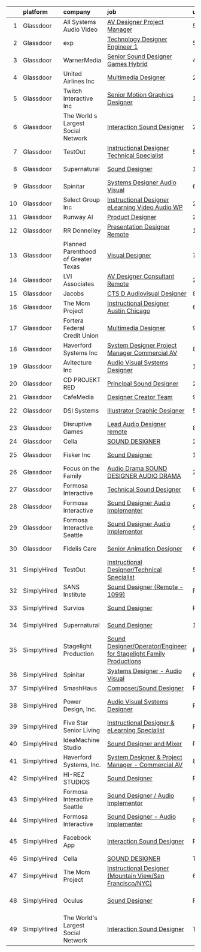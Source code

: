 

|    | platform    | company                             | job                                                                                                                                                                                                                                                                                                                                                                                                                                                                                                                                                                                                                                                                                                                                                                                                                                                                                                                                                                                                                                                                                                                           | update_time   | location                    |
|---:|:------------|:------------------------------------|:------------------------------------------------------------------------------------------------------------------------------------------------------------------------------------------------------------------------------------------------------------------------------------------------------------------------------------------------------------------------------------------------------------------------------------------------------------------------------------------------------------------------------------------------------------------------------------------------------------------------------------------------------------------------------------------------------------------------------------------------------------------------------------------------------------------------------------------------------------------------------------------------------------------------------------------------------------------------------------------------------------------------------------------------------------------------------------------------------------------------------|:--------------|:----------------------------|
|  1 | Glassdoor   | All Systems Audio   Video           | [AV Designer Project Manager](https://www.glassdoor.com/partner/jobListing.htm?pos=103&ao=1110586&s=58&guid=000001812331f344b2ea0fac203c7daa&src=GD_JOB_AD&t=SR&vt=w&ea=1&cs=1_75d732e1&cb=1654152885405&jobListingId=1007899232303&cpc=7F162D03C43CC24C&jrtk=3-0-1g4hj3srir1b1801-1g4hj3sru2cgv000-fd91c325230a0d8f--6NYlbfkN0AiXPlSCmAt8JanzF0pDtDYmr9L8zmHkbn3Rt-Ph3jD-4_NMlTB1NCUp5hv0EZwa34TYv_hro2g7yOOpOBQ3iD38iKKEYHyxR5F9GqpUANBe--ODh-PZ4cVsyZjkdo3KXB2yPJwXkZVMM1I6x6V1ow3sqUjRTrFzwZoAGiDbLm2EA8zveNuQWIaK1EvQEQ_TgQr4vBHq9gUCKz6cxxkc8yvrWodT9OLMiWjg9-iIFVuonKwjVXJdDbseLN_UQy_5eIpb1AanSvgLQhKFFmpnHUW50i5idxT_LOKLkIk1ta7qp78jSQb5YiWITsARe8elj4Ta0FXZaulpahLh5dPTRW7b5VbaQV6IGDCfLoe3sgCkOM8OkowUUTjt9ZhpgBRqZNFbaqPIlK2-Hrm7XJnAYITm9QvSt1aed1W0z2iIXNMNVjMPKk8i-0Tw-es_ErsEWApKQcDI96LlVSNG-DCyQiQb_By95xOTCZO1CNpIWF8isjmCOL-Ne7SfocLfBln3CrI6gq-5zxLSQ%3D%3D)                                                                                                                                                                                                                                            | 5d            | Hatboro, PA                 |
|  2 | Glassdoor   | exp                                 | [Technology Designer Engineer 1](https://www.glassdoor.com/partner/jobListing.htm?pos=128&ao=1136043&s=58&guid=000001812331f344b2ea0fac203c7daa&src=GD_JOB_AD&t=SR&vt=w&cs=1_c223fc10&cb=1654152885407&jobListingId=1007899351384&jrtk=3-0-1g4hj3srir1b1801-1g4hj3sru2cgv000-b1f69bf9e7d62bbf-)                                                                                                                                                                                                                                                                                                                                                                                                                                                                                                                                                                                                                                                                                                                                                                                                                               | 5d            | Coral Gables, FL            |
|  3 | Glassdoor   | WarnerMedia                         | [Senior Sound Designer  Games  Hybrid ](https://www.glassdoor.com/partner/jobListing.htm?pos=119&ao=1136043&s=58&guid=000001812331f344b2ea0fac203c7daa&src=GD_JOB_AD&t=SR&vt=w&cs=1_b2e74b5d&cb=1654152885406&jobListingId=1007900217121&jrtk=3-0-1g4hj3srir1b1801-1g4hj3sru2cgv000-f4e9ce9034c64b67-)                                                                                                                                                                                                                                                                                                                                                                                                                                                                                                                                                                                                                                                                                                                                                                                                                        | 4d            | Kirkland, WA                |
|  4 | Glassdoor   | United Airlines Inc                 | [Multimedia Designer](https://www.glassdoor.com/partner/jobListing.htm?pos=121&ao=1136043&s=58&guid=000001812331f344b2ea0fac203c7daa&src=GD_JOB_AD&t=SR&vt=w&cs=1_a9185686&cb=1654152885407&jobListingId=1007909049563&jrtk=3-0-1g4hj3srir1b1801-1g4hj3sru2cgv000-75b169431bffe0ad-)                                                                                                                                                                                                                                                                                                                                                                                                                                                                                                                                                                                                                                                                                                                                                                                                                                          | 24h           | Houston, TX                 |
|  5 | Glassdoor   | Twitch Interactive  Inc             | [Senior Motion Graphics Designer](https://www.glassdoor.com/partner/jobListing.htm?pos=126&ao=1136043&s=58&guid=000001812331f344b2ea0fac203c7daa&src=GD_JOB_AD&t=SR&vt=w&cs=1_6f47ff10&cb=1654152885407&jobListingId=1007877108347&jrtk=3-0-1g4hj3srir1b1801-1g4hj3sru2cgv000-11c260c4e203b8e7-)                                                                                                                                                                                                                                                                                                                                                                                                                                                                                                                                                                                                                                                                                                                                                                                                                              | 13d           | Los Angeles, CA             |
|  6 | Glassdoor   | The World s Largest Social Network  | [Interaction Sound Designer](https://www.glassdoor.com/partner/jobListing.htm?pos=107&ao=1110586&s=58&guid=000001812331f344b2ea0fac203c7daa&src=GD_JOB_AD&t=SR&vt=w&ea=1&cs=1_4499da35&cb=1654152885405&jobListingId=1007911529151&cpc=1160948BCBA38B5B&jrtk=3-0-1g4hj3srir1b1801-1g4hj3sru2cgv000-a5b61b551e7436af--6NYlbfkN0DSgjPPcnEdvoK3uuxfISLALE6pB1FR7YSHOr_tSg5_QGIhoz_2VqUepdcKLBLI_zQkzuRes7H2uQreRh1cPeDxbF_-fQoq7-bmV5-D5kaLTblpuV-yaJWDVTkMpSEpND-VRvUqaMisZ2me1OStFLCPAWUobTqimA5zjhky-4GdgwNzNGjjS4onKSV6o70db-Rj_hbzu8EjQKFdQ8_ade3tC1KRPc-VxDpdWM3A8d0li5Ad9RnWB1byX8KpZFQzOrVd-deLF4lhixVZ-Q-7AXV4YjgoukXuBJQWbe8SgorTybOc9EeXM2BO1bchi8cWgrQDYqGPej__LTegcgbi9DyAVn9vzg4d4tFMX4Xk0v56cJO4Gc2eMI88TAfDzT9cUJ50QLK8R6er_KEaAeuqUcVq4HGoA2I9f-EO3RGxEdrQKWcF1DmD4jsHLP6FyHbEGbziiRFcRuv1_6BXeZEXWFLwILCYNpi5iBc1fcbS4BXAX7vmuMa6uHEs9MDJWFf-k8NzdHYSSe6hgM6QNKMoQ2n-uLS9S5JfV4law-a0RHtZOdGD0dcf1Mr9pBxXXmHp97SZ8__XzMU1wKjCazR75khuCeOtgek9Dwk%3D)                                                                                                                                                           | 24h           | New York, NY                |
|  7 | Glassdoor   | TestOut                             | [Instructional Designer Technical Specialist](https://www.glassdoor.com/partner/jobListing.htm?pos=105&ao=1110586&s=58&guid=000001812331f344b2ea0fac203c7daa&src=GD_JOB_AD&t=SR&vt=w&ea=1&cs=1_2c0e119b&cb=1654152885405&jobListingId=1007899156961&cpc=9900C911F071612A&jrtk=3-0-1g4hj3srir1b1801-1g4hj3sru2cgv000-bcc2218e43bef354--6NYlbfkN0DvEm3ZFflYNZDyIfyg5N-cpxjGt5mtAUGKsixrF0JahE-ST3RHWlGLKAX8qHSrKhaO78JmdLbtjvOg6ekRbzm2HOWfCjmrgFIkNsWmRJMrtt_3-5-Iakoth1Gulzc5JmAQEowbwjV2UyZ08YxkzCbUj1FCHenoC3P3kzoRzrcuqgSZCbG8xyyPQo1f5ArWBVNlvxMlwLWyliu9yoGuzy5Qf5_t1D5BKIAF7Ne1z-exSc9EfsBXOPiMCalSvijoWeJ-v-C9XfR3UFcqpoYd6VTMLj2TrmcHC0rebHQHKVItWdmsXPGolFmj0n2h386yumKNW3M2juPcMenB6v6kkruCGP3UAsnsgC_NQEHOId93X4EnADXIqu4VvBGe-mBX2GPEzZGbSzv74ocSPtDEMHcvO2WlWHzJ0cb1zWKUnxHY4BIDlUFu6f2kcw-VYa1du-SNCHUALYqxd1hxuFtySoChCaRNgq8auPFgsgoEIDlewyC2DAlgKFM-Mqg6GMhhVKtHcIbtEtGz01AGZ5JyGSK0O8BpmXl4KU3TCbbM2_jh4CHCb4DoHkVYt3I4dPEdlm7f968BVboBa17zl9ohWn62PZN0gLdcJvQ%3D)                                                                                                                                          | 5d            | Pleasant Grove, UT          |
|  8 | Glassdoor   | Supernatural                        | [Sound Designer](https://www.glassdoor.com/partner/jobListing.htm?pos=113&ao=1136043&s=58&guid=000001812331f344b2ea0fac203c7daa&src=GD_JOB_AD&t=SR&vt=w&cs=1_aca64ee6&cb=1654152885406&jobListingId=1007877114054&jrtk=3-0-1g4hj3srir1b1801-1g4hj3sru2cgv000-38116dd898de830c-)                                                                                                                                                                                                                                                                                                                                                                                                                                                                                                                                                                                                                                                                                                                                                                                                                                               | 13d           | Los Angeles, CA             |
|  9 | Glassdoor   | Spinitar                            | [Systems Designer   Audio Visual](https://www.glassdoor.com/partner/jobListing.htm?pos=101&ao=1110586&s=58&guid=000001812331f344b2ea0fac203c7daa&src=GD_JOB_AD&t=SR&vt=w&ea=1&cs=1_bd707b05&cb=1654152885404&jobListingId=1007895108335&cpc=1AED1FE72E4AA382&jrtk=3-0-1g4hj3srir1b1801-1g4hj3sru2cgv000-8b99b70d5cb4809c--6NYlbfkN0BCwuzSvVGrwMKcS4Cwwk4Je06HB02DjY5DE7H2W-rBoemXh41otp9XrJMVogV8N1uh7R55-Yt8t_oTZ2_uh-SyrCAm8nIThqQcap6vNpyS3ul8AfBivzIuzJDYE1H8JYFJO4fqHRMN5sEfuVeq9Dj90ZEWrXnClq1q4ku-4TOOs09kmMcGLHhdOeituqYYc0gFQhIcIRagp18BXUCbZYb_XXwO9jU2qSZ9kUrkBKG_-fs9VK4giAT4ptlDj6j3cAo7jN6lay_z_5kg48li3eQgCPPDx9ZQKosp6wJLBGov3kIWa_r7A7OXCcwXxlN8SoqcvXXa4ahocALiv3gj52xhM34mTZRYJKI4WjzJHOgHHT3tLwxf-Q1MJVJy3-mU9-E2AMbri4qEAPueGiiBvoRXtZOUnnVTp8L_fNorj3smt9Rkte-7zdFxomhjb6_sw-eNgh_EwFqhNt9SLPKfRcaszA5Axf8Nq01tHo2SB45eGUEaMQgQ0-Q1m95r3iDqMotqbSJic_bm4N5vm-1N31OD)                                                                                                                                                                                                                                    | 6d            | La Mirada, CA               |
| 10 | Glassdoor   | Select Group Inc                    | [Instructional Designer  eLearning  Video Audio    WP](https://www.glassdoor.com/partner/jobListing.htm?pos=110&ao=1110586&s=58&guid=000001812331f344b2ea0fac203c7daa&src=GD_JOB_AD&t=SR&vt=w&ea=1&cs=1_37f83c50&cb=1654152885406&jobListingId=1007903268547&cpc=FAE5E775D180B2FB&jrtk=3-0-1g4hj3srir1b1801-1g4hj3sru2cgv000-39581e54060a3f5e--6NYlbfkN0Bcn-ADAbRvyrq3DH3YqD1gQOSfU_zTPvvfh0XXiz3pBAa41gXbEVBKQgVaXyt5edI9xpEckj9uk8nnprzQzSH_s5FsNM5FRNr_JquSitccFFapohcJI9tnK_eWm1cT3wRTS5uG3k5LhnBQqIJNJ3OxfuJQgM2YbBrHmLYxkTY2f3hC4dan70urpUHIBOI-UTR1N1koF374Prorfo80NLZnW8beJAytTL89qme4-Y9zVxYjQ5lDSBbaesiHn2L_A9dL0kvq8MeKJOLcvgJtYW9aiD6nDmxPeMctNRyosSRLIPMaq_GETNLf0LOJXZIMtffpp6tVtps2xqiARqQeeB0LhjE18o-1z-vohC9fLgIG1jnJgTQZ7vk5sJwWtMsptD7jnXFqFp6IMjzwzJq0-Dr16FwtSVJrZDcmFNEDspB54huQURz4rfUhT7Svo5j9M1uuhekroriUbuOmx179lPri0LRJWJKSGVKlamyxnZGZVgn_wCvaxIgljZa9VXfBeaw%3D)                                                                                                                                                                                                                                 | 2d            | White Plains, NY            |
| 11 | Glassdoor   | Runway AI                           | [Product Designer](https://www.glassdoor.com/partner/jobListing.htm?pos=124&ao=1136043&s=58&guid=000001812331f344b2ea0fac203c7daa&src=GD_JOB_AD&t=SR&vt=w&cs=1_54a5f7c9&cb=1654152885409&jobListingId=1007908946509&jrtk=3-0-1g4hj3srir1b1801-1g4hj3sru2cgv000-33448f80f6be596f-)                                                                                                                                                                                                                                                                                                                                                                                                                                                                                                                                                                                                                                                                                                                                                                                                                                             | 24h           | Remote                      |
| 12 | Glassdoor   | RR Donnelley                        | [Presentation Designer  Remote ](https://www.glassdoor.com/partner/jobListing.htm?pos=120&ao=1136043&s=58&guid=000001812331f344b2ea0fac203c7daa&src=GD_JOB_AD&t=SR&vt=w&cs=1_d1043742&cb=1654152885407&jobListingId=1007878134242&jrtk=3-0-1g4hj3srir1b1801-1g4hj3sru2cgv000-2796b47e6a88064f-)                                                                                                                                                                                                                                                                                                                                                                                                                                                                                                                                                                                                                                                                                                                                                                                                                               | 13d           | Phoenix, AZ                 |
| 13 | Glassdoor   | Planned Parenthood of Greater Texas | [Visual Designer](https://www.glassdoor.com/partner/jobListing.htm?pos=125&ao=1136043&s=58&guid=000001812331f344b2ea0fac203c7daa&src=GD_JOB_AD&t=SR&vt=w&cs=1_fa1b84be&cb=1654152885407&jobListingId=1007892953765&jrtk=3-0-1g4hj3srir1b1801-1g4hj3sru2cgv000-c5d9722d2779e937-)                                                                                                                                                                                                                                                                                                                                                                                                                                                                                                                                                                                                                                                                                                                                                                                                                                              | 7d            | Austin, TX                  |
| 14 | Glassdoor   | LVI Associates                      | [AV Designer Consultant   Remote](https://www.glassdoor.com/partner/jobListing.htm?pos=106&ao=1110586&s=58&guid=000001812331f344b2ea0fac203c7daa&src=GD_JOB_AD&t=SR&vt=w&ea=1&cs=1_673b525c&cb=1654152885405&jobListingId=1007902281389&cpc=1CBFC3E34E2A31FF&jrtk=3-0-1g4hj3srir1b1801-1g4hj3sru2cgv000-bdefb74de81cbfb2--6NYlbfkN0Ac1dQX5O4bM0SP6UJQV27qUKlsnOLo2dFi0v4Kq4pXXbjTLEo__hQoSrdIWdjrjGBBoHg_2x591zFCTEw8E2xuMOARvu0fPJud6JaJkbgHgsQ8ADXHssBw8Vjlwel8f65TBaDOwzbdauwr2ExdaBQy5N59saOK8_Y-1cplKefzBYv7vmCZKGOkX-vPqSGFN88u32btgwpMqZ22whD36RhXCOtAChAP2E0Pp9rKn-KX3hXZ9TqHKNDVwEmtDa_ZVGZXM5X_BDf4pGy49yL7a2tAF11vgjDlcs70gmojR_Ntn6CPBz2bjtjrEvBfjxjgwjnCj0qaU6xOHULS9qAghKsFoTKqm5ocPYxAo-EyNNm6W9b9AulaI7ICjptLgQk1imuiEykgBsaQWPL0Q8saGmgJWrLi66P_TdeHhOuKTtef3LTEkx0NRPndr8ZwhdFb6B_Csfd-DOVHxalhPmLpiDQDio3KIzLNNvRs9_FlvCY4J2_udvVROr_tdLCB4xX5iOt-M_hnPAcLSQzvkui348mxvasQT3yoKr_81QOU14tPzgsU-LPNEkfFW3RU9m5xIKM%3D)                                                                                                                                                                                      | 2d            | Virginia                    |
| 15 | Glassdoor   | Jacobs                              | [CTS D   Audiovisual Designer](https://www.glassdoor.com/partner/jobListing.htm?pos=123&ao=1136043&s=58&guid=000001812331f344b2ea0fac203c7daa&src=GD_JOB_AD&t=SR&vt=w&cs=1_015c10ee&cb=1654152885407&jobListingId=1007887981784&jrtk=3-0-1g4hj3srir1b1801-1g4hj3sru2cgv000-858ddffe5d652073-)                                                                                                                                                                                                                                                                                                                                                                                                                                                                                                                                                                                                                                                                                                                                                                                                                                 | 8d            | Austin, TX                  |
| 16 | Glassdoor   | The Mom Project                     | [Instructional Designer  Austin Chicago ](https://www.glassdoor.com/partner/jobListing.htm?pos=109&ao=1110586&s=58&guid=000001812331f344b2ea0fac203c7daa&src=GD_JOB_AD&t=SR&vt=w&cs=1_affe2edc&cb=1654152885405&jobListingId=1007896401349&cpc=B076152010A3B66C&jrtk=3-0-1g4hj3srir1b1801-1g4hj3sru2cgv000-5cafd94954310769--6NYlbfkN0BDp_epf89aHDQhKpPegNJQ_ldQpEFZQsM9OcONMGxWx6pU56EKHF58QjVdAUvn2gU_Aj6odxKroD9E_XJAShfE4x96oZPtwlpL9riDswYhA_HCRbpaA31FOxUJ7hyAz_8GjCAxyR1mStOI9AXYkP6HZnagzZbMEohLjCMr4ODlW4bl4TrcXVl3ZeLQaRmdRNQ8EMvBQb4f2sKiE7tEGESY3Mlj_drevGh91FfDPx59DN48jNBlADxXWfhSb7MdFt26os-lM3xaigXzDWoCm5NQkXXq5mSAfHAzSGhp6PV0fzXeRwhlUT5yvdbHLpsvVrHjqIGEHmF_binzuWgYi-4JjPpAelw4Qu7GfTnBE4L0WQV8186WGJXugkUSwI_1VTm61-ma1hQKVhg8kAAPrDBft5Wy4pk_eiXjKVfMtXued6YV9bmlaSUbw1fRUtezdVbybPXeGnD_-x1mXQGuJJgzrWqhuZ2gVPD60ckuVv-JrEItZ3998QqgUeL11_X3ZgtQ1bWLHMbRwSaotuTkNfzLPj_-Er_bzzzCkVkQAqZEsgv5LOZk1I97STVWHGDFV0Pj0W6H1scLIcRUJWg_DUu9xPDoLhrPd_BfxxjqoLPuVw_vRdA66KgRuUMAJkgo5HV9LmdvzvwokY3Xu1Ou8GMFwxWugqhe1JFphgDUKuYrV0ZdQtaNdJFxk0Rn7q_zpfYpNqwoGJOjhabqRiyAb1NnBN6Jf8gCD6B9NXGp3zzeLdlxTwT09L10) | 6d            | Austin, TX                  |
| 17 | Glassdoor   | Fortera Federal Credit Union        | [Multimedia Designer](https://www.glassdoor.com/partner/jobListing.htm?pos=130&ao=1136043&s=58&guid=000001812331f344b2ea0fac203c7daa&src=GD_JOB_AD&t=SR&vt=w&ea=1&cs=1_d3358649&cb=1654152885408&jobListingId=1007887353960&jrtk=3-0-1g4hj3srir1b1801-1g4hj3sru2cgv000-52b7b62e7896e00c-)                                                                                                                                                                                                                                                                                                                                                                                                                                                                                                                                                                                                                                                                                                                                                                                                                                     | 9d            | Clarksville, TN             |
| 18 | Glassdoor   | Haverford Systems  Inc              | [System Designer   Project Manager   Commercial AV](https://www.glassdoor.com/partner/jobListing.htm?pos=102&ao=1110586&s=58&guid=000001812331f344b2ea0fac203c7daa&src=GD_JOB_AD&t=SR&vt=w&ea=1&cs=1_d788acd2&cb=1654152885404&jobListingId=1007889773725&cpc=4975F0A44038F145&jrtk=3-0-1g4hj3srir1b1801-1g4hj3sru2cgv000-e51445d99bf03956--6NYlbfkN0AOai4q8SHtVGvpymIv1AqJNcts_oYSQRMSo6CPl_XpoQScRLVMW98pcgQLn9n4tLpJYMrnX4tlJVg2sasHpk3TWqPjnIBoyh4au__ve-4Nh3XVlObcar0NVB98uZX8s9QOqFtJBjdvwE1-rv4qIch0qLMj18DuCAnWJtVax55ziuOquI2OXUNrbdhqSciewYdB4jmIi3NiV1-2nzxwyDm7U1_144uV_o28clJbrlCFxuY7b9tGay0Fw0sxd6q1UzIYU-12jL8NAWGy69qD-gNTgc0HldYjdHSOlcxCKklFG6xIBC0Y-kYq9hRe19ilHqpgmaOHu6tTG6brtVjpISdBI7qJiGOmHFI2QqW7LB1acoxS2p_BCzz6IJ7JX92y__IvgD5FEV5y3ITQ8oPLVsq24PlGbPiRtQrMUfy4kg_mXRHcRYv0YVKJeiqW0GnOh2wlA-OUw6faElY9o8gJwBh_H6vqpKHPV273ILaND7MjMUC35hduSmg7thBvamP3oLOknNiERTmKc5sDDTYYTEoRUgvXeIOFPayR-duTupd1Hw%3D%3D)                                                                                                                                                                                      | 8d            | Downingtown, PA             |
| 19 | Glassdoor   | Avitecture  Inc                     | [Audio Visual Systems Designer](https://www.glassdoor.com/partner/jobListing.htm?pos=104&ao=1110586&s=58&guid=000001812331f344b2ea0fac203c7daa&src=GD_JOB_AD&t=SR&vt=w&ea=1&cs=1_4d7f9a5e&cb=1654152885405&jobListingId=1007880143249&cpc=33AFB7EF5A21FBC5&jrtk=3-0-1g4hj3srir1b1801-1g4hj3sru2cgv000-2d69f75108cc1bda--6NYlbfkN0DlJIG_35YY8TMZB-iXfk5IqYWSN67lgtO-hjNHzOZUBUmBhSVZgwmZe5_jXGL148s7WP4E1sBbbj1BBGJVVzmDwTgkYesI5J6wciWDv73BVI7juNz4cnpQ9scUhzeYBX6ItZ_gt65U3lJUDbgSibavugWCE_t7MmGs7_muSyq34yDZnywLqzWIk9dL2ULQscB449sJFDBjiUzxeMpqKuv1_LJRo4Ws_cZaNC-IBIVZ-gsub3g_0UI01O1r7TqWxB9QVKTbQo-4W0uJsKVwZ298pLhzZ2YJn_gZnqsBoikJZdxzXPxq03scOGM7gZeLw7WetKq-mYZ3IpdLyZgrOIR1mti9mLW6eDNJoldSziT6acgbSlgWAFGcVn1EJ6bECzDi3JbYUpxaCJ1vJYVDQ5VMQ3rei-C9a_feTMWClDP0N3S9Wwxl1hJA3u3zYkqYGsZJo8ypas9wsiaj3GelI1VL-doQYDbWslXBQAAYeLk-eXVLTu9UXuYfi4eDENW48f4NYHkrHOI4Wpb_ODNZqxJ1)                                                                                                                                                                                                                                      | 12d           | Sterling, VA                |
| 20 | Glassdoor   | CD PROJEKT RED                      | [Principal Sound Designer](https://www.glassdoor.com/partner/jobListing.htm?pos=115&ao=1136043&s=58&guid=000001812331f344b2ea0fac203c7daa&src=GD_JOB_AD&t=SR&vt=w&cs=1_bd3cc19f&cb=1654152885406&jobListingId=1007902374865&jrtk=3-0-1g4hj3srir1b1801-1g4hj3sru2cgv000-3a6a34ddeb7d902e-)                                                                                                                                                                                                                                                                                                                                                                                                                                                                                                                                                                                                                                                                                                                                                                                                                                     | 2d            | Boston, MA                  |
| 21 | Glassdoor   | CafeMedia                           | [Designer  Creator Team](https://www.glassdoor.com/partner/jobListing.htm?pos=129&ao=1136043&s=58&guid=000001812331f344b2ea0fac203c7daa&src=GD_JOB_AD&t=SR&vt=w&ea=1&cs=1_c4a799f0&cb=1654152885408&jobListingId=1007886752799&jrtk=3-0-1g4hj3srir1b1801-1g4hj3sru2cgv000-5f2734f9fc35e059-)                                                                                                                                                                                                                                                                                                                                                                                                                                                                                                                                                                                                                                                                                                                                                                                                                                  | 9d            | Remote                      |
| 22 | Glassdoor   | DSI Systems                         | [Illustrator Graphic Designer](https://www.glassdoor.com/partner/jobListing.htm?pos=108&ao=1110586&s=58&guid=000001812331f344b2ea0fac203c7daa&src=GD_JOB_AD&t=SR&vt=w&ea=1&cs=1_223ad732&cb=1654152885405&jobListingId=1007898755202&cpc=B101C867B3EF2D75&jrtk=3-0-1g4hj3srir1b1801-1g4hj3sru2cgv000-b6042ca925bdaaa1--6NYlbfkN0CI6x2EAPHyLgHY1_5Webl2QLjpyWqD-V-K9F663w0wPL9kZpUrpgKirM8qcErG96Rnxi9fSOBY-C0VKXfo6Gm-GSONb4NATYwuyB4oQopcG3WIABYRabMghT23k-yzajPfOPSxGru0bvvL2NIOv14Qq3pt5ed2o9QBoLlffPA8Oef2ZFBNbX1VmsP60d0XsD_J4kcJNMzRn7ddN9JCE9XYUANzuC7I3104IjtBO2UE86IZqCg7To33SkrRlUO1vya6TKKnUQnelEPbUYlSCmumQa9HN5JdF__vqUhAvzTskl-z4xAqRX_Z5vR_MaMS34Uoj7sE1ckXZUdQ71okkbgDpsjne8k9Zw7ZO5wY2ltyM7yCTiLny4binx-COO7BWR1KVGyr_BmhPqecm008JSEjfYWOgGAvNAH-5L6YiUjfhwDmtBvKkZSVi6iYWIbf9gSQ5ic4wQ4tv0n0zpJT7CISjjJ4ue7-cnBdUS3J0x-7kXT9zyCQNe4BWwhyHK5hvb-KWYJI-NDc2g%3D%3D)                                                                                                                                                                                                                                           | 5d            | Richardson, TX              |
| 23 | Glassdoor   | Disruptive Games                    | [Lead Audio Designer  remote ](https://www.glassdoor.com/partner/jobListing.htm?pos=118&ao=1136043&s=58&guid=000001812331f344b2ea0fac203c7daa&src=GD_JOB_AD&t=SR&vt=w&ea=1&cs=1_b9fb7791&cb=1654152885406&jobListingId=1007890195916&jrtk=3-0-1g4hj3srir1b1801-1g4hj3sru2cgv000-c951ca15624d77da-)                                                                                                                                                                                                                                                                                                                                                                                                                                                                                                                                                                                                                                                                                                                                                                                                                            | 8d            | Berkeley, CA                |
| 24 | Glassdoor   | Cella                               | [SOUND DESIGNER](https://www.glassdoor.com/partner/jobListing.htm?pos=111&ao=1136043&s=58&guid=000001812331f344b2ea0fac203c7daa&src=GD_JOB_AD&t=SR&vt=w&cs=1_8ebb8448&cb=1654152885405&jobListingId=1007909841326&jrtk=3-0-1g4hj3srir1b1801-1g4hj3sru2cgv000-7f1351e619ea64f3-)                                                                                                                                                                                                                                                                                                                                                                                                                                                                                                                                                                                                                                                                                                                                                                                                                                               | 24h           | Peoria, IL                  |
| 25 | Glassdoor   | Fisker Inc                          | [Sound Designer](https://www.glassdoor.com/partner/jobListing.htm?pos=116&ao=1136043&s=58&guid=000001812331f344b2ea0fac203c7daa&src=GD_JOB_AD&t=SR&vt=w&cs=1_c61df657&cb=1654152885406&jobListingId=1007877695356&jrtk=3-0-1g4hj3srir1b1801-1g4hj3sru2cgv000-99a8529283b49395-)                                                                                                                                                                                                                                                                                                                                                                                                                                                                                                                                                                                                                                                                                                                                                                                                                                               | 13d           | Manhattan Beach, CA         |
| 26 | Glassdoor   | Focus on the Family                 | [Audio Drama SOUND DESIGNER  AUDIO DRAMA](https://www.glassdoor.com/partner/jobListing.htm?pos=112&ao=1136043&s=58&guid=000001812331f344b2ea0fac203c7daa&src=GD_JOB_AD&t=SR&vt=w&cs=1_93cbbc73&cb=1654152885406&jobListingId=1007910959806&jrtk=3-0-1g4hj3srir1b1801-1g4hj3sru2cgv000-a7e98fde99950204-)                                                                                                                                                                                                                                                                                                                                                                                                                                                                                                                                                                                                                                                                                                                                                                                                                      | 24h           | Colorado Springs, CO        |
| 27 | Glassdoor   | Formosa Interactive                 | [Technical Sound Designer](https://www.glassdoor.com/partner/jobListing.htm?pos=122&ao=1136043&s=58&guid=000001812331f344b2ea0fac203c7daa&src=GD_JOB_AD&t=SR&vt=w&ea=1&cs=1_be9cd677&cb=1654152885407&jobListingId=1007885916823&jrtk=3-0-1g4hj3srir1b1801-1g4hj3sru2cgv000-ea98209ebf4adadd-)                                                                                                                                                                                                                                                                                                                                                                                                                                                                                                                                                                                                                                                                                                                                                                                                                                | 9d            | Seattle, WA                 |
| 28 | Glassdoor   | Formosa Interactive                 | [Sound Designer   Audio Implementer](https://www.glassdoor.com/partner/jobListing.htm?pos=117&ao=1136043&s=58&guid=000001812331f344b2ea0fac203c7daa&src=GD_JOB_AD&t=SR&vt=w&ea=1&cs=1_d7c27d3d&cb=1654152885406&jobListingId=1007885916795&jrtk=3-0-1g4hj3srir1b1801-1g4hj3sru2cgv000-9065d1cb011af455-)                                                                                                                                                                                                                                                                                                                                                                                                                                                                                                                                                                                                                                                                                                                                                                                                                      | 9d            | Burbank, CA                 |
| 29 | Glassdoor   | Formosa Interactive Seattle         | [Sound Designer   Audio Implementor](https://www.glassdoor.com/partner/jobListing.htm?pos=114&ao=1136043&s=58&guid=000001812331f344b2ea0fac203c7daa&src=GD_JOB_AD&t=SR&vt=w&ea=1&cs=1_91142701&cb=1654152885406&jobListingId=1007885916878&jrtk=3-0-1g4hj3srir1b1801-1g4hj3sru2cgv000-794c7b7ef5383eae-)                                                                                                                                                                                                                                                                                                                                                                                                                                                                                                                                                                                                                                                                                                                                                                                                                      | 9d            | Seattle, WA                 |
| 30 | Glassdoor   | Fidelis Care                        | [Senior Animation Designer](https://www.glassdoor.com/partner/jobListing.htm?pos=127&ao=1136043&s=58&guid=000001812331f344b2ea0fac203c7daa&src=GD_JOB_AD&t=SR&vt=w&cs=1_ab1cb952&cb=1654152885407&jobListingId=1007895559015&jrtk=3-0-1g4hj3srir1b1801-1g4hj3sru2cgv000-7f91b6f8ed4e3197-)                                                                                                                                                                                                                                                                                                                                                                                                                                                                                                                                                                                                                                                                                                                                                                                                                                    | 6d            | Long Island City, NY        |
| 31 | SimplyHired | TestOut                             | [Instructional Designer/Technical Specialist](https://www.simplyhired.com/job/e79u6N2RkHmcrF28JMdycWlbT09Mk0S9I8gVDJigwQK7Ckl5V6m6hw?q=sound+designer)                                                                                                                                                                                                                                                                                                                                                                                                                                                                                                                                                                                                                                                                                                                                                                                                                                                                                                                                                                        | 5d            | Pleasant Grove, UT          |
| 32 | SimplyHired | SANS Institute                      | [Sound Designer (Remote - 1099)](https://www.simplyhired.com/job/l5XtJmV5Za5NPAoCY67pJ8osv7Dd9cygFT5KvUQHRZZ5LCw9cI7qOA?q=sound+designer)                                                                                                                                                                                                                                                                                                                                                                                                                                                                                                                                                                                                                                                                                                                                                                                                                                                                                                                                                                                     | Recently      | Bethesda, MD                |
| 33 | SimplyHired | Survios                             | [Sound Designer](https://www.simplyhired.com/job/GGf4JbShEJmtxragh-HP0RYhs5WpCO9pZtgQyta_p4JFm7cmj-H-Zw?q=sound+designer)                                                                                                                                                                                                                                                                                                                                                                                                                                                                                                                                                                                                                                                                                                                                                                                                                                                                                                                                                                                                     | Recently      | Marina del Rey, CA          |
| 34 | SimplyHired | Supernatural                        | [Sound Designer](https://www.simplyhired.com/job/5D0f_UMi6LJPtiqm_toq4mJLszAsmT5fReCL93NEtxLGohoQEX5RFw?q=sound+designer)                                                                                                                                                                                                                                                                                                                                                                                                                                                                                                                                                                                                                                                                                                                                                                                                                                                                                                                                                                                                     | 13d           | Los Angeles, CA             |
| 35 | SimplyHired | Stagelight Production               | [Sound Designer/Operator/Engineer for Stagelight Family Productions](https://www.simplyhired.com/job/VKgvWic7uY5sMxPqh11sLv5aSWGUerp8WXxwkIbcpqc5zhgErwHiZQ?q=sound+designer)                                                                                                                                                                                                                                                                                                                                                                                                                                                                                                                                                                                                                                                                                                                                                                                                                                                                                                                                                 | Recently      | Los Angeles, CA             |
| 36 | SimplyHired | Spinitar                            | [Systems Designer - Audio Visual](https://www.simplyhired.com/job/k5TEL2Ld3-wwOuWjXgTUsGuUVg9wroYcCqasqhN2i20EMWtyUWoaEg?q=sound+designer)                                                                                                                                                                                                                                                                                                                                                                                                                                                                                                                                                                                                                                                                                                                                                                                                                                                                                                                                                                                    | 6d            | La Mirada, CA               |
| 37 | SimplyHired | SmashHaus                           | [Composer/Sound Designer](https://www.simplyhired.com/job/5TV44fqNq9OE9PTw8D83ASmeufu-2onYgJ8O5l4Y0t9TzOHHgUVKrQ?q=sound+designer)                                                                                                                                                                                                                                                                                                                                                                                                                                                                                                                                                                                                                                                                                                                                                                                                                                                                                                                                                                                            | Recently      | Remote                      |
| 38 | SimplyHired | Power Design, Inc.                  | [Audio Visual Systems Designer](https://www.simplyhired.com/job/iyyCbihReC_ex9JHZ2An0MlD1NQux37jIOdEZH6Byc7RIrBBt6KQgw?q=sound+designer)                                                                                                                                                                                                                                                                                                                                                                                                                                                                                                                                                                                                                                                                                                                                                                                                                                                                                                                                                                                      | Recently      | Saint Petersburg, FL        |
| 39 | SimplyHired | Five Star Senior Living             | [Instructional Designer & eLearning Specialist](https://www.simplyhired.com/job/oTZPL1wWK2cmOqji4vswi4vj0YGDnK7OTqW_Mj_7zFv6d-Vi6eIF7Q?q=sound+designer)                                                                                                                                                                                                                                                                                                                                                                                                                                                                                                                                                                                                                                                                                                                                                                                                                                                                                                                                                                      | Recently      | Newton, MA                  |
| 40 | SimplyHired | IdeaMachine Studio                  | [Sound Designer and Mixer](https://www.simplyhired.com/job/3_cnKWbKCzfz8K406esix9aXeGkS2iLw6vp3jwYHfDLUWBO0TV9GDQ?q=sound+designer)                                                                                                                                                                                                                                                                                                                                                                                                                                                                                                                                                                                                                                                                                                                                                                                                                                                                                                                                                                                           | Recently      | San Francisco, CA           |
| 41 | SimplyHired | Haverford Systems, Inc.             | [System Designer & Project Manager - Commercial AV](https://www.simplyhired.com/job/kthy8_VHq4465o6Yqog5E5yaLr9AjHJxD98f1wL2MzljlVjNmDSJNQ?q=sound+designer)                                                                                                                                                                                                                                                                                                                                                                                                                                                                                                                                                                                                                                                                                                                                                                                                                                                                                                                                                                  | 8d            | Downingtown, PA             |
| 42 | SimplyHired | HI-REZ STUDIOS                      | [Sound Designer](https://www.simplyhired.com/job/aA6iiJRrWdcirvdZUdRNwkyou34MRKChSdF1MZ7s6_co4dP2h9voUQ?q=sound+designer)                                                                                                                                                                                                                                                                                                                                                                                                                                                                                                                                                                                                                                                                                                                                                                                                                                                                                                                                                                                                     | Recently      | Remote                      |
| 43 | SimplyHired | Formosa Interactive Seattle         | [Sound Designer / Audio Implementor](https://www.simplyhired.com/job/vlF4rzpIgemNyADbSUoWC36FtYYh2ouWspqfTFtuxzveh07-6RCwmg?q=sound+designer)                                                                                                                                                                                                                                                                                                                                                                                                                                                                                                                                                                                                                                                                                                                                                                                                                                                                                                                                                                                 | 9d            | Seattle, WA                 |
| 44 | SimplyHired | Formosa Interactive                 | [Sound Designer - Audio Implementer](https://www.simplyhired.com/job/E63_BRjyLumhk01Bv7mOuaoR0vafXGhLD-NTsS2e6CEpoHi4FvqYnw?q=sound+designer)                                                                                                                                                                                                                                                                                                                                                                                                                                                                                                                                                                                                                                                                                                                                                                                                                                                                                                                                                                                 | 9d            | Burbank, CA                 |
| 45 | SimplyHired | Facebook App                        | [Interaction Sound Designer](https://www.simplyhired.com/job/BhcVScn2z45QElEhkzZ8lT7Hr1FG18MN0VObiqhsN1kPLZzLOFd02w?q=sound+designer)                                                                                                                                                                                                                                                                                                                                                                                                                                                                                                                                                                                                                                                                                                                                                                                                                                                                                                                                                                                         | Recently      | Menlo Park, CA +4 locations |
| 46 | SimplyHired | Cella                               | [SOUND DESIGNER](https://www.simplyhired.com/job/WYPzQtPA4_HpYvebAhUy7ydNHHKAhGvgY0iGwvis2r3T8oxmo3uatw?q=sound+designer)                                                                                                                                                                                                                                                                                                                                                                                                                                                                                                                                                                                                                                                                                                                                                                                                                                                                                                                                                                                                     | Today         | Peoria, IL                  |
| 47 | SimplyHired | The Mom Project                     | [Instructional Designer (Mountain View/San Francisco/NYC)](https://www.simplyhired.com/job/n8sJE0RYzRxqIeOJ5oYDjWlmzS5DxVSQEcwZSglkDLlLF3PgpcivMg?q=sound+designer)                                                                                                                                                                                                                                                                                                                                                                                                                                                                                                                                                                                                                                                                                                                                                                                                                                                                                                                                                           | 6d            | Mountain View, CA           |
| 48 | SimplyHired | Oculus                              | [Sound Designer](https://www.simplyhired.com/job/lrR7KFpzHjTsUDFuolayQ-6FO82uPmvM1E5oP1dNCowmlxyFs4vu7A?q=sound+designer)                                                                                                                                                                                                                                                                                                                                                                                                                                                                                                                                                                                                                                                                                                                                                                                                                                                                                                                                                                                                     | Recently      | Menlo Park, CA +5 locations |
| 49 | SimplyHired | The World's Largest Social Network  | [Interaction Sound Designer](https://www.simplyhired.com/job/19NMDLh81U9sc2kYtSGxO6tNLQnlZGwQE_-USuClqb5eAkhDLLHoug?q=sound+designer)                                                                                                                                                                                                                                                                                                                                                                                                                                                                                                                                                                                                                                                                                                                                                                                                                                                                                                                                                                                         | Today         | Menlo Park, CA              |